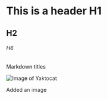 # This is a header H1
## H2
###### H6

Markdown titles


![Image of Yaktocat](https://octodex.github.com/images/yaktocat.png)

Added an image
